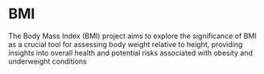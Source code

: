 # BMI
The Body Mass Index (BMI) project aims to explore the significance of BMI as a crucial tool for assessing body weight relative to height, providing insights into overall health and potential risks associated with obesity and underweight conditions
